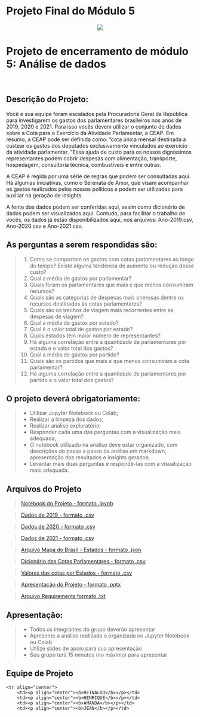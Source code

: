 # Projeto Final do Módulo 5 

<p align="center"><img src="https://www2.camara.leg.br/a-camara/estruturaadm/procuradoria-parlamentar/imagem/camara_deputados1.jpg/image_view_fullscreen"></p>
  
<h1>Projeto de encerramento de módulo 5: Análise de dados</h1>
<br>
<h2>Descrição do Projeto:</h2>

<p>Você e sua equipe foram escalados pela Procuradoria Geral da República
para investigarem os gastos dos parlamentares brasileiros nos anos de
2019, 2020 e 2021. Para isso vocês devem utilizar o conjunto de dados
sobre a Cota para o Exercício da Atividade Parlamentar, a CEAP. Em
resumo, a CEAP pode ser definida como: “cota única mensal destinada a
custear os gastos dos deputados exclusivamente vinculados ao exercício
da atividade parlamentar. ”Essa ajuda de custo para os nossos
digníssimos representantes podem cobrir despesas com alimentação,
transporte, hospedagem, consultoria técnica, combustíveis e entre outras.</p>

<p>A CEAP é regida por uma série de regras que podem ser consultadas aqui.
Há algumas iniciativas, como o Serenata de Amor, que visam acompanhar
os gastos realizados pelos nossos políticos e podem ser utilizadas para
auxiliar na geração de insights.</p>
<p>A fonte dos dados podem ser conferidas aqui, assim como dicionário de
dados podem ser visualizados aqui. Contudo, para facilitar o trabalho de
vocês, os dados já estão disponibilizados aqui, nos arquivos: Ano-2019.csv, Ano-2020.csv e Ano-2021.csv.</p> 

<h2>As perguntas a serem respondidas são:</h2>

>1. Como se comportam os gastos com cotas parlamentares ao longo
do tempo? Existe alguma tendência de aumento ou redução desse
custo?
>2. Qual a média de gastos por parlamentar?
>3. Quais foram os parlamentares que mais e que menos consumiram
recursos?
>4. Quais são as categorias de despesas mais onerosas dentre os
recursos destinados às cotas parlamentares?
>5. Quais são os trechos de viagem mais recorrentes entre as despesas
de viagem?
>6. Qual a média de gastos por estado?
>7. Qual é o valor total de gastos por estado?
>8. Quais estados têm maior número de representantes?
>9. Há alguma correlação entre a quantidade de parlamentares por
estado e o valor total dos gastos?
>10. Qual a média de gastos por partido?
>11. Quais são os partidos que mais e que menos consumiram a
cota parlamentar?
>12. Há alguma correlação entre a quantidade de parlamentares
por partido e o valor total dos gastos?

<h2>O projeto deverá obrigatoriamente:</h2>

>* Utilizar Jupyter Notebook ou Colab;
>* Realizar a limpeza dos dados;
>* Realizar análise exploratório;
>* Responder cada uma das perguntas com a visualização mais adequada;
>* O notebook utilizado na análise deve estar organizado, com descrições
do passo a passo da análise em markdown, apresentação dos resultados e
insights gerados;
>* Levantar mais duas perguntas e respondê-las com a visualização mais
adequada.

<h2>Arquivos do Projeto</h2>

><a href="https://github.com/LeGuigs/ProjetoFinal_Modulo5/blob/main/projeto-mod-5-resilia%20versao%2020%20-%20red.ipynb" target="_blank">Notebook do Projeto - formato .ipynb</a>

><a href="https://github.com/LeGuigs/ProjetoFinal_Modulo5/blob/main/Ano-2019.csv" target="_blank">Dados de 2019 - formato .csv</a>

><a href="https://github.com/LeGuigs/ProjetoFinal_Modulo5/blob/main/Ano-2020.csv" target="_blank">Dados de 2020 - formato .csv</a>

><a href="https://github.com/LeGuigs/ProjetoFinal_Modulo5/blob/main/Ano-2021.csv" target="_blank">Dados de 2021 - formato .csv</a>

><a href="https://github.com/LeGuigs/ProjetoFinal_Modulo5/blob/main/brasil_estados.json" target="_blank">Arquivo Mapa do Brasil - Estados - formato .json</a>

><a href="https://github.com/LeGuigs/ProjetoFinal_Modulo5/blob/main/dicio_cotaP.csv" target="_blank">Dicionário das Cotas Parlamentares - formato .csv</a>

><a href="https://github.com/LeGuigs/ProjetoFinal_Modulo5/blob/main/dicio_cotaP.csv" target="_blank">Valores das cotas por Estados - formato .csv</a>

><a href="https://github.com/LeGuigs/ProjetoFinal_Modulo5/blob/main/Apresenta%C3%A7%C3%A3o%20de%20Projeto%20M5.pptx" target="_blank">Apresentação do Projeto - formato .pptx</a>

><a href="https://github.com/LeGuigs/ProjetoFinal_Modulo5/blob/main/requirements.txt" target="_blank">Arquivo Requirements formato .txt</a>
  
<h2>Apresentação:</h2>

>* Todos os integrantes do grupo deverão apresentar
>* Apresente a análise realizada e organizada no Jupyter Notebook ou
Colab
>* Utilize slides de apoio para sua apresentação 
>* Seu grupo terá 15 minutos (no máximo) para apresentar

<h2>Equipe de Projeto</h2>

    <tr align="center">
        <td><p align="center"><b>REINALDO</b></p></td>
        <td><p align="center"><b>HENRIQUE</b></p></td>
        <td><p align="center"><b>AMANDA</b></p></td>
        <td><p align="center"><b>JEAN</b></p></td>        
</table>
    
   
